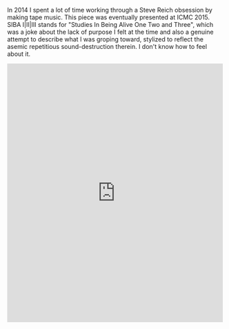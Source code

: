<!--
.. title: SIBA I|II|III
.. slug: SIBA
.. date: 2017-01-09 18:26:25 UTC-05:00
.. tags: sonic, max, phasing, tape music, steve reich
.. category:
.. link:
.. description:
.. type: text
-->

In 2014 I spent a lot of time working through a Steve Reich obsession by making tape music. This piece was eventually presented at ICMC 2015. SIBA I|II|III stands for "Studies In Being Alive One Two and Three", which was a joke about the lack of purpose I felt at the time and also a genuine attempt to describe what I was groping toward, stylized to reflect the asemic repetitious sound-destruction therein. I don't know how to feel about it.

<iframe width="500" height="600" scrolling="no" frameborder="no" allow="autoplay" src="https://w.soundcloud.com/player/?url=https%3A//api.soundcloud.com/playlists/97523789&color=%2399aadd&auto_play=false&hide_related=true&show_comments=false&show_user=true&show_reposts=false&show_teaser=true&visual=true"></iframe>
